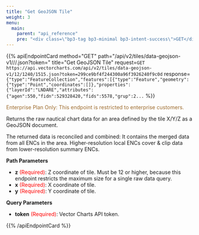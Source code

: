 ```yaml
---
title: "Get GeoJSON Tile"
weight: 3
menu:
  main:
    parent: "api_reference"
    pre: "<div class=\"bp3-tag bp3-minimal bp3-intent-success\">GET</div>"
---
```


{{% apiEndpointCard method="GET" path="/api/v2/tiles/data-geojson-v1/<z>/<x>/<y>.json?token=<token string>" title="Get GeoJSON Tile" request=`GET https://api.vectorcharts.com/api/v2/tiles/data-geojson-v1/12/1240/1515.json?token=299ce9bf4f244300a96f3926240f9c0d` response=`{"type":"FeatureCollection","features":[{"type":"Feature","geometry":{"type":"Point","coordinates":[]},"properties":{"layerId":"LNDARE","attributes":{"agen":550,"fidn":529328420,"fids":5578,"grup":2...` %}}

<span style="color:#9e6c2e">Enterprise Plan Only: This endpoint is restricted to enterprise customers.</span>

Returns the raw nautical chart data for an area defined by the tile X/Y/Z as a GeoJSON document.

The returned data is reconciled and combined: It contains the merged data from all ENCs in the area. Higher-resolution local ENCs cover & clip data from lower-resolution summary ENCs.

<b>Path Parameters</b>

- **z** <span style="color:red;">(Required)</span>: Z coordinate of tile. Must be 12 or higher, because this endpoint restricts the maximum size for a single raw data query.
- **x** <span style="color:red;">(Required)</span>: X coordinate of tile.
- **y** <span style="color:red;">(Required)</span>: Y coordinate of tile. 

<b>Query Parameters</b>

- **token** <span style="color:red;">(Required)</span>: Vector Charts API token.

{{% /apiEndpointCard %}}